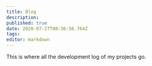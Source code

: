 ```yaml
---
title: Blog
description: 
published: true
date: 2020-07-27T00:36:56.764Z
tags: 
editor: markdown
---
```


This is where all the development log of my projects go.